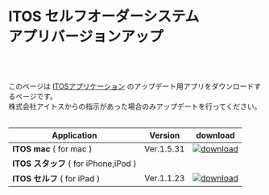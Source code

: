 
# ITOS セルフオーダーシステム <br> アプリバージョンアップ

<p class="center">
<br><br><br>
このページは
<a href="http://www.it-ordersystem.jp/">ITOSアプリケーション</a>
のアップデート用アプリをダウンロードするページです。<br>
株式会社アイトスからの指示があった場合のみアップデートを行ってください。
<br><br>
</p>


| Application | Version | download |
|---|---|---|
| **ITOS mac** ( for mac )| Ver.1.5.31 | [![download](https://itordersystem.github.io/itos/download.png   "download")](https://itordersystem.github.io/itos/mac_jp/ver_1_5_31/ITOS.app.zip "mac") |
| **ITOS スタッフ** ( for iPhone,iPod ) |  | |
| **ITOS セルフ** ( for iPad ) | Ver.1.1.23 | [![download](https://itordersystem.github.io/itos/download.png   "download")](itms-services://?action=download-manifest&url=https://itordersystem.github.io/itos/self/ver_1_1_23/ITOS_SelfOrder_HD.plist "iPad用ITOSセルフ") |
